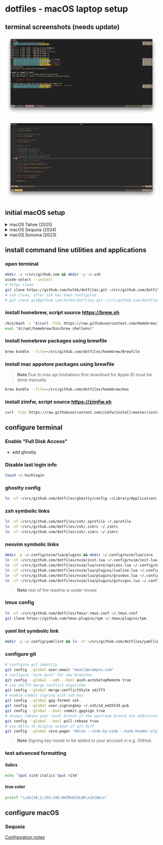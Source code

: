 # dotfiles - macOS laptop setup

## terminal screenshots (needs update)

![terminal screenshot](/screenshots/terminal.png?raw=true)

![vim screenshot](/screenshots/vim.png?raw=true)

## initial macOS setup
<details>
  <summary>macOS Tahoe (2025)</summary>

  * TBD
</details>
<details>
  <summary>macOS Sequoia (2024)</summary>

  * language, country, skip migration assistant, regional settings, skip accessibility settings, network
  * create a mac account - uncheck "Allow computer account password to be reset with your Apple Account", sign in with apple account
  * enable location services
  * uncheck analytics
  * skip screen time setup
  * apple intelligence???
  * skip siri setup
  * touch id
  * dark mode
  * update mac automatically
  * check software update & reboot
</details>
<details>
  <summary>macOS Sonoma (2023)</summary>

  * language, country, regional settings, accessibility, network, skip migration assistant, sign in with apple id and accept iCloud terms
   * computer account (uncheck "*Allow my Apple ID to reset this password*")
  * skip icloud keychain activation
  * make this your new mac (customize)
    * enable location services
    * uncheck analytics
    * skip screen time setup
    * uncheck enable ask siri
    * uncheck filevault icloud unlock
    * add filevault recovery key to e.g. 1Password
    * setup touch id
    * skip apple pay setup
    * dark mode
  * software update
    * reboot

*uninstall unnecessary default applications*
```bash
sudo rm -rf /Applications/GarageBand.app
sudo rm -rf /Library/Application\ Support/GarageBand
sudo rm -rf /Library/Audio/Apple\ Loops
sudo rm -rf /Library/Application\ Support/Logic
sudo rm -rf /Library/Audio/Impulse\ Responses/Apple
sudo rm -rf /Applications/iMovie.app
```

</details>

## install command line utilities and applications
### open terminal
```bash
mkdir -p ~/src/github.com && mkdir -p ~/.ssh
xcode-select --install
# https clone
git clone https://github.com/hulkk/dotfiles.git ~/src/github.com/dotfiles
# ssh clone, after ssh has been configured
# git clone git@github.com:hulkk/dotfiles.git ~/src/github.com/dotfiles
```

### install homebrew, script source https://brew.sh
```bash
/bin/bash -c "$(curl -fsSL https://raw.githubusercontent.com/Homebrew/install/HEAD/install.sh)"
eval "$(/opt/homebrew/bin/brew shellenv)"
```

### install homebrew packages using brewfile
```bash
brew bundle --file=~/src/github.com/dotfiles/homebrew/Brewfile
```

### install mac appstore packages using brewfile

> **Note**
> Due to mas api limitations first download for Apple ID must be done manually

```bash
brew bundle --file=~/src/github.com/dotfiles/homebrew/mas
```

### install zimfw, script source https://zimfw.sh
```bash
curl -fsSL https://raw.githubusercontent.com/zimfw/install/master/install.zsh | zsh
```

## configure terminal

### Enable "Full Disk Access"
- add ghostty

### Disable last login info
```bash
touch ~/.hushlogin
```

### ghostty config
```bash
ln -sf ~/src/github.com/dotfiles/ghostty/config ~/Library/Application\ Support/com.mitchellh.ghostty/config
```

### zsh symbolic links
```bash
ln -sf ~/src/github.com/dotfiles/zsh/.zprofile ~/.zprofile
ln -sf ~/src/github.com/dotfiles/zsh/.zshrc ~/.zshrc
ln -sf ~/src/github.com/dotfiles/zsh/.zimrc ~/.zimrc
```

### neovim symbolic links
```bash
mkdir -p ~/.config/nvim/lua/plugins && mkdir ~/.config/nvim/lua/core
ln -sf ~/src/github.com/dotfiles/nvim/init.lua ~/.config/nvim/init.lua
ln -sf ~/src/github.com/dotfiles/nvim/lua/core/options.lua ~/.config/nvim/lua/core/options.lua
ln -sf ~/src/github.com/dotfiles/nvim/lua/plugins/lualine.lua ~/.config/nvim/lua/plugins/lualine.lua
ln -sf ~/src/github.com/dotfiles/nvim/lua/plugins/gruvbox.lua ~/.config/nvim/lua/plugins/gruvbox.lua
ln -sf ~/src/github.com/dotfiles/nvim/lua/plugins/gitsigns.lua ~/.config/nvim/lua/plugins/gitsigns.lua
```
> **Note**
> rest of the readme is under review

### tmux config
```bash
ln -sf ~/src/github.com/dotfiles/tmux/.tmux.conf ~/.tmux.conf
git clone https://github.com/tmux-plugins/tpm ~/.tmux/plugins/tpm
```

### yaml lint symbolic link
```bash
mkdir -p ~/.config/yamllint && ln -sf ~/src/github.com/dotfiles/yamllint/config ~/.config/yamllint/config
```

### configure git
```bash
# configure git identity
git config --global user.email "email@example.com"
# configure "auto push" for new branches
git config --global --add --bool push.autoSetupRemote true
# use zdiff3 merge conflict algorithm
git config --global merge.conflictStyle zdiff3
# enable commit signing with ssh key
git config --global gpg.format ssh
git config --global user.signingkey ~/.ssh/id_ed25519.pub
git config --global --bool commit.gpgsign true
# always rebase your local branch if the upstream branch has additional commits
git config --global --bool pull.rebase true
# use delta to display output of git diff
git config --global core.pager "delta --side-by-side --hunk-header-style=omit"
```
> **Note**
> Signing key needs to be added to your account in e.g. GitHub


### test advanced formatting
#### italics
```bash
echo `tput sitm`italics`tput ritm`
```
#### true color
```bash
printf "\x1b[38;2;255;100;0mTRUECOLOR\x1b[0m\n"
```

## configure macOS

### Sequoia
[Configuration notes](macos/sequoia.md)
